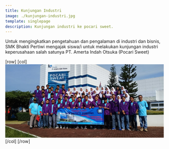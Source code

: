 ```yaml
---
title: Kunjungan Industri
image: ./kunjungan-industri.jpg
template: singlepage
description: Kunjungan industri ke pocari sweet.
---
```


Untuk mengingkatkan pengetahuan dan pengalaman di industri dan bisnis, SMK Bhakti Pertiwi mengajak siswa/i untuk melakukan kunjungan industri keperusahaan salah satunya PT. Amerta Indah Otsuka (Pocari Sweet)

[row]
[col]
![lomba](kunjungan-industri.jpg)
[/col]
[/row]